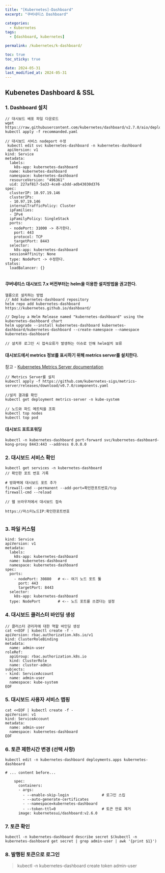 ```yaml
---
title: "[Kubernetes]-Dashboard"
excerpt: "쿠버네티스 Dashboard"

categories:
  - Kubernetes
tags:
  - [dashboard, kubernetes]

permalink: /kubernetes/k-dashboard/

toc: true
toc_sticky: true

date: 2024-05-31
last_modified_at: 2024-05-31
---
```



## Kubenetes Dashboard & SSL

### 1. Dashboard 설치
```
// 대시보드 배포 파일 다운로드
wget https://raw.githubusercontent.com/kubernetes/dashboard/v2.7.0/aio/deploy/recommended.yaml
kubectl apply -f recommanded.yaml

// 대시보드 서비스 nodeport 수정
 kubectl edit svc kubernetes-dashboard -n kubernetes-dashboard
 apiVersion: v1
kind: Service
metadata:
  labels:
    k8s-app: kubernetes-dashboard
  name: kubernetes-dashboard
  namespace: kubernetes-dashboard
  resourceVersion: "496361"
  uid: 227af817-5a33-4ce8-a3dd-adb43030d376
spec:
  clusterIP: 10.97.19.146
  clusterIPs:
  - 10.97.19.146
  internalTrafficPolicy: Cluster
  ipFamilies:
  - IPv4
  ipFamilyPolicy: SingleStack
  ports:
  - nodePort: 31000 -> 추가한다.
    port: 443
    protocol: TCP
    targetPort: 8443
  selector:
    k8s-app: kubernetes-dashboard
  sessionAffinity: None
  type: NodePort -> 수정한다.
status:
  loadBalancer: {}
 
```

#### 쿠버네티스 대시보드 7.x 버전부터는 helm을 이용한 설치방법을 권고한다.

```
헬름으로 설치하는 방법
// Add kubernetes-dashboard repository
helm repo add kubernetes-dashboard https://kubernetes.github.io/dashboard/

// Deploy a Helm Release named "kubernetes-dashboard" using the kubernetes-dashboard chart
helm upgrade --install kubernetes-dashboard kubernetes-dashboard/kubernetes-dashboard --create-namespace --namespace kubernetes-dashboard

// 설치후 로그인 시 접속오류가 발생하는 이슈로 인해 helm설치 보류

```


#### 대시보드에서 metrics 정보를 표시하기 위해 metrics server를 설치한다.

참고 - [Kubernetes Metrics Server documentation](https://github.com/kubernetes-sigs/metrics-server/releases)

```
// Metrics Server를 설치
kubectl apply -f https://github.com/kubernetes-sigs/metrics-server/releases/download/v0.7.0/components.yaml

//설치 결과를 확인
kubectl get deployment metrics-server -n kube-system

// 노드와 파드 메트릭을 조회
kubectl top nodes
kubectl top pod
```

#### 대시보드 포트포워딩
```
kubectl -n kubernetes-dashboard port-forward svc/kubernetes-dashboard-kong-proxy 8443:443 --address 0.0.0.0
```


### 2. 대시보드 서비스 확인
```
kubectl get services -n kubernetes-dashboard
// 확인한 포트 번호 기록

# 방화벽에 대시보드 포트 추가
firewall-cmd --permanent --add-port=확인한포트번호/tcp
firewall-cmd --reload

// 웹 브라우저에서 대시보드 접속

https://마스터노드IP:확인한포트번호
 
```


### 3. 파일 커스텀 
```
kind: Service
apiVersion: v1
metadata:
  labels:
    k8s-app: kubernetes-dashboard
  name: kubernetes-dashboard
  namespace: kubernetes-dashboard
spec:
  ports:
    - nodePort: 30880	# <-- 여기 노드 포트 뚫
      port: 443
      targetPort: 8443
  selector:
    k8s-app: kubernetes-dashboard
  type: NodePort		# <-- 노드 포트를 쓰겠다는 설정
```

### 4. 대시보드 클러스터 바인딩 생성
```
// 클러스터 관리자에 대한 역할 바인딩 생성
cat <<EOF | kubectl create -f -
apiVersion: rbac.authorization.k8s.io/v1
kind: ClusterRoleBinding
metadata:
  name: admin-user
roleRef:
  apiGroup: rbac.authorization.k8s.io
  kind: ClusterRole
  name: cluster-admin
subjects:
- kind: ServiceAccount
  name: admin-user
  namespace: kube-system
EOF
```

### 5. 대시보드 사용자 서비스 맵핑
```
cat <<EOF | kubectl create -f -
apiVersion: v1
kind: ServiceAccount
metadata:
  name: admin-user
  namespace: kubernetes-dashboard
EOF
```

### 6. 토큰 제한시간 변경 (선택 사항)
```
kubectl edit -n kubernetes-dashboard deployments.apps kubernetes-dashboard

# ... content before...

    spec:
      containers:
      - args:
        - --enable-skip-login               # 로그인 스킵
        - --auto-generate-certificates
        - --namespace=kubernetes-dashboard
        - --token-ttl=0                     # 토큰 만료 제거
      image: kubernetesui/dashboard:v2.6.0
```


### 7. 토큰 확인
```
kubectl -n kubernetes-dashboard describe secret $(kubectl -n kubernetes-dashboard get secret | grep admin-user | awk '{print $1}') 
```


### 8. 발행된 토큰으로 로그인
> kubectl -n kubernetes-dashboard create token admin-user



